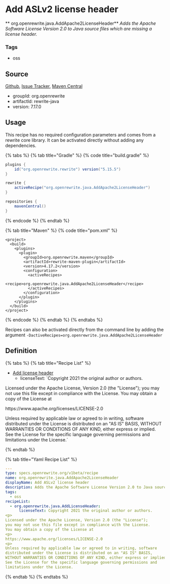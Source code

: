 # Add ASLv2 license header

** org.openrewrite.java.AddApache2LicenseHeader**
_Adds the Apache Software License Version 2.0 to Java source files which are missing a license header._

### Tags

* oss

## Source

[Github](https://github.com/openrewrite/rewrite), [Issue Tracker](https://github.com/openrewrite/rewrite/issues), [Maven Central](https://search.maven.org/artifact/org.openrewrite/rewrite-java/7.17.0/jar)

* groupId: org.openrewrite
* artifactId: rewrite-java
* version: 7.17.0


## Usage

This recipe has no required configuration parameters and comes from a rewrite core library. It can be activated directly without adding any dependencies.

{% tabs %}
{% tab title="Gradle" %}
{% code title="build.gradle" %}
```groovy
plugins {
    id("org.openrewrite.rewrite") version("5.15.5")
}

rewrite {
    activeRecipe("org.openrewrite.java.AddApache2LicenseHeader")
}

repositories {
    mavenCentral()
}

```
{% endcode %}
{% endtab %}

{% tab title="Maven" %}
{% code title="pom.xml" %}
```markup
<project>
  <build>
    <plugins>
      <plugin>
        <groupId>org.openrewrite.maven</groupId>
        <artifactId>rewrite-maven-plugin</artifactId>
        <version>4.17.2</version>
        <configuration>
          <activeRecipes>
            <recipe>org.openrewrite.java.AddApache2LicenseHeader</recipe>
          </activeRecipes>
        </configuration>
      </plugin>
    </plugins>
  </build>
</project>
```
{% endcode %}
{% endtab %}
{% endtabs %}

Recipes can also be activated directly from the command line by adding the argument `-DactiveRecipes=org.openrewrite.java.AddApache2LicenseHeader`

## Definition

{% tabs %}
{% tab title="Recipe List" %}
* [Add license header](../java/addlicenseheader.md)
  * licenseText: `Copyright 2021 the original author or authors.
<p>
Licensed under the Apache License, Version 2.0 (the "License");
you may not use this file except in compliance with the License.
You may obtain a copy of the License at
<p>
https://www.apache.org/licenses/LICENSE-2.0
<p>
Unless required by applicable law or agreed to in writing, software
distributed under the License is distributed on an "AS IS" BASIS,
WITHOUT WARRANTIES OR CONDITIONS OF ANY KIND, either express or implied.
See the License for the specific language governing permissions and
limitations under the License.`

{% endtab %}

{% tab title="Yaml Recipe List" %}
```yaml
---
type: specs.openrewrite.org/v1beta/recipe
name: org.openrewrite.java.AddApache2LicenseHeader
displayName: Add ASLv2 license header
description: Adds the Apache Software License Version 2.0 to Java source files which are missing a license header.
tags:
  - oss
recipeList:
  - org.openrewrite.java.AddLicenseHeader:
      licenseText: Copyright 2021 the original author or authors.
<p>
Licensed under the Apache License, Version 2.0 (the "License");
you may not use this file except in compliance with the License.
You may obtain a copy of the License at
<p>
https://www.apache.org/licenses/LICENSE-2.0
<p>
Unless required by applicable law or agreed to in writing, software
distributed under the License is distributed on an "AS IS" BASIS,
WITHOUT WARRANTIES OR CONDITIONS OF ANY KIND, either express or implied.
See the License for the specific language governing permissions and
limitations under the License.

```
{% endtab %}
{% endtabs %}
